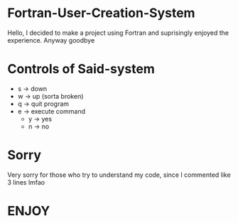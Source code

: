 # Fortran-User-Creation-System
Hello, I decided to make a project using Fortran and suprisingly enjoyed the experience. Anyway goodbye

# Controls of Said-system

- s  -> down
- w -> up (sorta broken)
- q -> quit program
- e -> execute command
  - y -> yes
  - n -> no

# Sorry

Very sorry for those who try to understand my code, since I commented like 3 lines lmfao

# ENJOY
